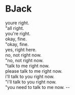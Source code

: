 # BJack

youre right. <br />
"all right. <br />
you're right. <br />
okay, fine. <br />
"okay, fine. <br />
yes, right here. <br />
no, not right now. <br />
"no, not right now. <br />
"talk to me right now. <br />
please talk to me right now. <br />
i'll talk to you right now. <br />
"i'll talk to you right now. <br />
"you need to talk to me now. --
